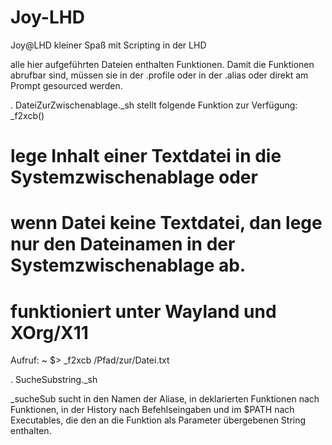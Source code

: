 # Joy-LHD
Joy@LHD kleiner Spaß mit Scripting in der LHD

alle hier aufgeführten Dateien enthalten Funktionen.
Damit die Funktionen abrufbar sind, müssen sie in der .profile
oder in der .alias oder direkt am Prompt gesourced werden.

. DateiZurZwischenablage._sh
stellt folgende Funktion zur Verfügung:
  _f2xcb()
# lege Inhalt einer Textdatei in die Systemzwischenablage oder
# wenn Datei keine Textdatei, dan lege nur den Dateinamen in der Systemzwischenablage ab.
# funktioniert unter Wayland und XOrg/X11
Aufruf: ~ $> _f2xcb /Pfad/zur/Datei.txt

. SucheSubstring._sh 

  _sucheSub
 sucht in den Namen der Aliase, in deklarierten Funktionen nach Funktionen, in der History nach Befehlseingaben und im $PATH nach Executables, die den an die Funktion als Parameter übergebenen String enthalten.
